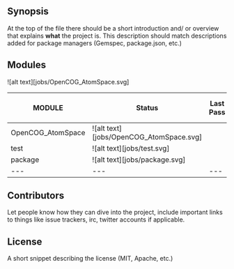 
## Synopsis

At the top of the file there should be a short introduction and/ or overview that explains **what** the project is. This description should match descriptions added for package managers (Gemspec, package.json, etc.)

## Modules 

![alt text][jobs/OpenCOG_AtomSpace.svg]

[logo]: https://github.com/adam-p/markdown-here/raw/master/src/common/images/icon48.png "Logo Title Text 2"

[logo]: jobs/OpenCOG_AtomSpace.svg  " foo fo "

| MODULE | Status | Last Pass | Last test fail| Last Build | Last Attempt|
| --- | --- | --- | --- | ---  | --- |
| OpenCOG_AtomSpace | ![alt text][jobs/OpenCOG_AtomSpace.svg] |  |  |   |  |
| test | ![alt text][jobs/test.svg] |  |  |   |  |
| package | ![alt text][jobs/package.svg] |  |  |   |  |
| --- | --- | --- | --- | ---  | --- |

## Contributors

Let people know how they can dive into the project, include important links to things like issue trackers, irc, twitter accounts if applicable.

## License

A short snippet describing the license (MIT, Apache, etc.)

